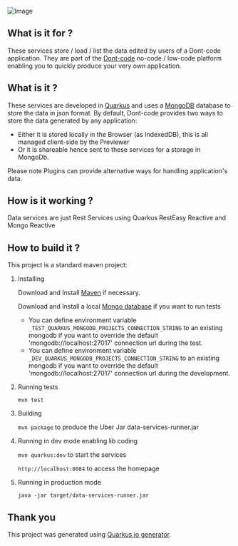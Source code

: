 ![Image](https://dont-code.net/assets/logo-shadow-squared.png)
## What is it for ?

These services store / load / list the data edited by users of a Dont-code application.
They are part of the [Dont-code](https://dont-code.net) no-code / low-code platform enabling you to quickly produce your very own application.

## What is it ?
These services are developed in [Quarkus](https://quarkus.io) and uses a [MongoDB](https://mongodb.com) database to store the data in json format.
By default, Dont-code provides two ways to store the data generated by any application:
- Either it is stored locally in the Browser (as IndexedDB), this is all managed client-side by the Previewer
- Or it is shareable hence sent to these services for a storage in MongoDb.

Please note Plugins can provide alternative ways for handling application's data.

## How is it working ?
Data services are just Rest Services using Quarkus RestEasy Reactive and Mongo Reactive

## How to build it ?
This project is a standard maven project:

1. Installing

   Download and Install [Maven](https://maven.org) if necessary.

   Download and Install a local [Mongo database](https://mongodb.com) if you want to run tests
   
   - You can define environment variable `_TEST_QUARKUS_MONGODB_PROJECTS_CONNECTION_STRING` to an existing mongodb if you want to override the default 'mongodb://localhost:27017' connection url during the test.
   - You can define environment variable `_DEV_QUARKUS_MONGODB_PROJECTS_CONNECTION_STRING` to an existing mongodb if you want to override the default 'mongodb://localhost:27017' connection url during the development.

2. Running tests

   `mvn test`

3. Building

   `mvn package` to produce the Uber Jar data-services-runner.jar
   
4. Running in dev mode enabling lib coding

   `mvn quarkus:dev` to start the services

   `http://localhost:8084` to access the homepage

4. Running in production mode

   `java -jar target/data-services-runner.jar`

## Thank you

This project was generated using [Quarkus io generator](https://code.quarkus.io/).
